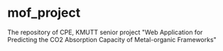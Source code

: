 # mof_project
The repository of CPE, KMUTT senior project "Web Application for Predicting the CO2 Absorption Capacity of Metal-organic Frameworks"
